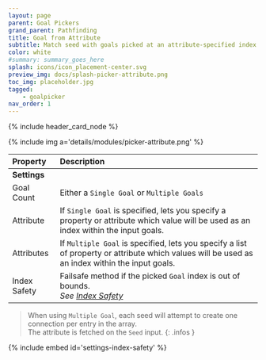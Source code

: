 ```yaml
---
layout: page
parent: Goal Pickers
grand_parent: Pathfinding
title: Goal from Attribute
subtitle: Match seed with goals picked at an attribute-specified index.
color: white
#summary: summary_goes_here
splash: icons/icon_placement-center.svg
preview_img: docs/splash-picker-attribute.png
toc_img: placeholder.jpg
tagged: 
    - goalpicker
nav_order: 1
---
```


{% include header_card_node %}

{% include img a='details/modules/picker-attribute.png' %} 

| Property       | Description          |
|:-------------|:------------------|
|**Settings**||
| Goal Count           | Either a `Single Goal` or `Multiple Goals` |
| Attribute           | If `Single Goal` is specified, lets you specify a property or attribute which value will be used as an index within the input goals. |
| Attributes           | If `Multiple Goal` is specified, lets you specify a list of property or attribute which values will be used as an index within the input goals. |
| Index Safety           | Failsafe method if the picked `Goal` index is out of bounds.<br>*See [Index Safety](#index-safety)* |

>When using `Multiple Goal`, each seed will attempt to create one connection per entry in the array.  
>The attribute is fetched on the `Seed` input.
{: .infos } 

{% include embed id='settings-index-safety' %}
